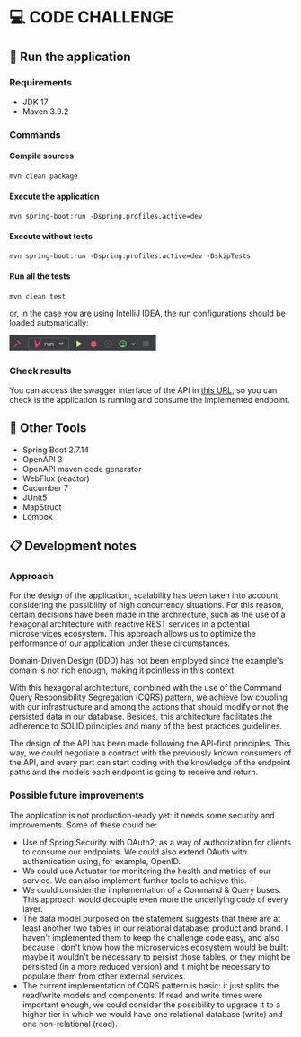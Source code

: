 # 💻 CODE CHALLENGE

## 🚀 Run the application

### Requirements

* JDK 17
* Maven 3.9.2

### Commands

#### Compile sources

```script
mvn clean package
```

#### Execute the application

```script
mvn spring-boot:run -Dspring.profiles.active=dev
```

#### Execute without tests

```script
mvn spring-boot:run -Dspring.profiles.active=dev -DskipTests
```

#### Run all the tests

```script
mvn clean test
```

or, in the case you are using IntelliJ IDEA, the run configurations should be loaded automatically:

![idea_run_configs.png](doc/idea_run_configs.png)

### Check results

You can access the swagger interface of the API in [this URL](http://localhost:8080/webjars/swagger-ui/index.html), so
you can check is the application is running and consume the implemented endpoint.

## 🔧 Other Tools

* Spring Boot 2.7.14
* OpenAPI 3
* OpenAPI maven code generator
* WebFlux (reactor)
* Cucumber 7
* JUnit5
* MapStruct
* Lombok

## 📋 Development notes

### Approach

For the design of the application, scalability has been taken into account, considering the possibility of high
concurrency situations. For this reason, certain decisions have been made in the architecture, such as the use of a
hexagonal architecture with reactive REST services in a potential microservices ecosystem. This approach allows us to
optimize the performance of our application under these circumstances.

Domain-Driven Design (DDD) has not been employed since the example's domain is not rich enough, making it pointless
in this context.

With this hexagonal architecture, combined with the use of the Command Query Responsibility Segregation (CQRS) pattern,
we achieve low coupling with our infrastructure and among the actions that should modify or not the persisted data in
our database. Besides, this architecture facilitates the adherence to SOLID principles and many of the best practices
guidelines.

The design of the API has been made following the API-first principles. This way, we could negotiate a contract with
the previously known consumers of the API, and every part can start coding with the knowledge of the endpoint paths and
the models each endpoint is going to receive and return.

### Possible future improvements

The application is not production-ready yet: it needs some security and improvements. Some of these could be:

* Use of Spring Security with OAuth2, as a way of authorization for clients to consume our endpoints. We could also
  extend OAuth with authentication using, for example, OpenID.
* We could use Actuator for monitoring the health and metrics of our service. We can also implement further tools to
  achieve this.
* We could consider the implementation of a Command & Query buses. This approach would decouple even more the underlying
  code of every layer.
* The data model purposed on the statement suggests that there are at least another two tables in our relational
  database: product and brand. I haven't implemented them to keep the challenge code easy, and also because I don't know
  how the microservices ecosystem would be built: maybe it wouldn't be necessary to persist those tables, or they might
  be persisted (in a more reduced version) and it might be necessary to populate them from other external services.
* The current implementation of CQRS pattern is basic: it just splits the read/write models and components. If read and
  write times were important enough, we could consider the possibility to upgrade it to a higher tier in which we would
  have one relational database (write) and one non-relational (read).
